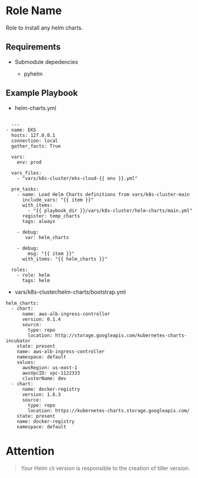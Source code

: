 Role Name
=========

Role to install any helm charts.

Requirements
------------

- Submodule depedencies

    - pyhelm


Example Playbook
----------------

- helm-charts.yml
```

  ---
- name: EKS
  hosts: 127.0.0.1
  connection: local
  gather_facts: True

  vars:
    env: prod

  vars_files:
    - "vars/k8s-cluster/eks-cloud-{{ env }}.yml"

  pre_tasks:
    - name: Load Helm Charts definitions from vars/k8s-cluster-main
      include_vars: "{{ item }}"
      with_items:
        - "{{ playbook_dir }}/vars/k8s-cluster/helm-charts/main.yml"
      register: temp_charts
      tags: always

    - debug:
       var: helm_charts

    - debug:
        msg: "{{ item }}"
      with_items: "{{ helm_charts }}"

  roles:
    - role: helm
      tags: helm
```

- vars/k8s-cluster/helm-charts/bootstrap.yml
```
helm_charts:
  - chart:
      name: aws-alb-ingress-controller
      version: 0.1.4
      source:
        type: repo
        location: http://storage.googleapis.com/kubernetes-charts-incubator
    state: present
    name: aws-alb-ingress-controller
    namespace: default
    values:
      awsRegion: us-east-1
      awsVpcID: vpc-1122333
      clusterName: dev
  - chart:
      name: docker-registry
      version: 1.6.3
      source:
        type: repo
        location: https://kubernetes-charts.storage.googleapis.com/
    state: present
    name: docker-registry
    namespace: default
```

# Attention
> Your Helm cli version is responsible to the creation of tiller version.